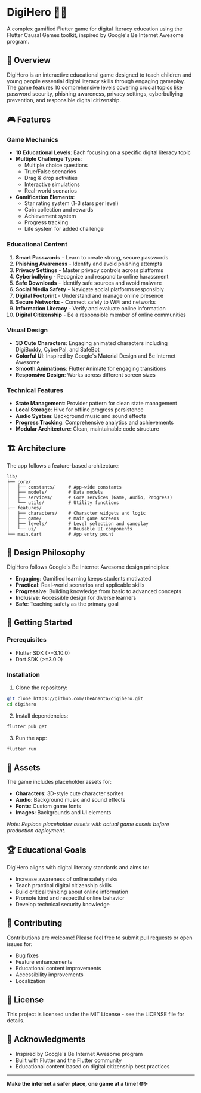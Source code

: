 # DigiHero 🦸‍♂️

A complex gamified Flutter game for digital literacy education using the Flutter Causal Games toolkit, inspired by Google's Be Internet Awesome program.

## 🎯 Overview

DigiHero is an interactive educational game designed to teach children and young people essential digital literacy skills through engaging gameplay. The game features 10 comprehensive levels covering crucial topics like password security, phishing awareness, privacy settings, cyberbullying prevention, and responsible digital citizenship.

## 🎮 Features

### Game Mechanics
- **10 Educational Levels**: Each focusing on a specific digital literacy topic
- **Multiple Challenge Types**: 
  - Multiple choice questions
  - True/False scenarios  
  - Drag & drop activities
  - Interactive simulations
  - Real-world scenarios
- **Gamification Elements**:
  - Star rating system (1-3 stars per level)
  - Coin collection and rewards
  - Achievement system
  - Progress tracking
  - Life system for added challenge

### Educational Content
1. **Smart Passwords** - Learn to create strong, secure passwords
2. **Phishing Awareness** - Identify and avoid phishing attempts
3. **Privacy Settings** - Master privacy controls across platforms
4. **Cyberbullying** - Recognize and respond to online harassment
5. **Safe Downloads** - Identify safe sources and avoid malware
6. **Social Media Safety** - Navigate social platforms responsibly
7. **Digital Footprint** - Understand and manage online presence
8. **Secure Networks** - Connect safely to WiFi and networks
9. **Information Literacy** - Verify and evaluate online information
10. **Digital Citizenship** - Be a responsible member of online communities

### Visual Design
- **3D Cute Characters**: Engaging animated characters including DigiBuddy, CyberPal, and SafeBot
- **Colorful UI**: Inspired by Google's Material Design and Be Internet Awesome
- **Smooth Animations**: Flutter Animate for engaging transitions
- **Responsive Design**: Works across different screen sizes

### Technical Features
- **State Management**: Provider pattern for clean state management
- **Local Storage**: Hive for offline progress persistence
- **Audio System**: Background music and sound effects
- **Progress Tracking**: Comprehensive analytics and achievements
- **Modular Architecture**: Clean, maintainable code structure

## 🏗️ Architecture

The app follows a feature-based architecture:

```
lib/
├── core/
│   ├── constants/     # App-wide constants
│   ├── models/        # Data models
│   ├── services/      # Core services (Game, Audio, Progress)
│   └── utils/         # Utility functions
├── features/
│   ├── characters/    # Character widgets and logic
│   ├── game/          # Main game screens
│   ├── levels/        # Level selection and gameplay
│   └── ui/            # Reusable UI components
└── main.dart          # App entry point
```

## 🎨 Design Philosophy

DigiHero follows Google's Be Internet Awesome design principles:
- **Engaging**: Gamified learning keeps students motivated
- **Practical**: Real-world scenarios and applicable skills
- **Progressive**: Building knowledge from basic to advanced concepts
- **Inclusive**: Accessible design for diverse learners
- **Safe**: Teaching safety as the primary goal

## 🚀 Getting Started

### Prerequisites
- Flutter SDK (>=3.10.0)
- Dart SDK (>=3.0.0)

### Installation

1. Clone the repository:
```bash
git clone https://github.com/TheAnanta/digihero.git
cd digihero
```

2. Install dependencies:
```bash
flutter pub get
```

3. Run the app:
```bash
flutter run
```

## 🎵 Assets

The game includes placeholder assets for:
- **Characters**: 3D-style cute character sprites
- **Audio**: Background music and sound effects
- **Fonts**: Custom game fonts
- **Images**: Backgrounds and UI elements

*Note: Replace placeholder assets with actual game assets before production deployment.*

## 🏆 Educational Goals

DigiHero aligns with digital literacy standards and aims to:
- Increase awareness of online safety risks
- Teach practical digital citizenship skills
- Build critical thinking about online information
- Promote kind and respectful online behavior
- Develop technical security knowledge

## 🤝 Contributing

Contributions are welcome! Please feel free to submit pull requests or open issues for:
- Bug fixes
- Feature enhancements
- Educational content improvements
- Accessibility improvements
- Localization

## 📄 License

This project is licensed under the MIT License - see the LICENSE file for details.

## 🙏 Acknowledgments

- Inspired by Google's Be Internet Awesome program
- Built with Flutter and the Flutter community
- Educational content based on digital citizenship best practices

---

**Make the internet a safer place, one game at a time! 🌐✨**
